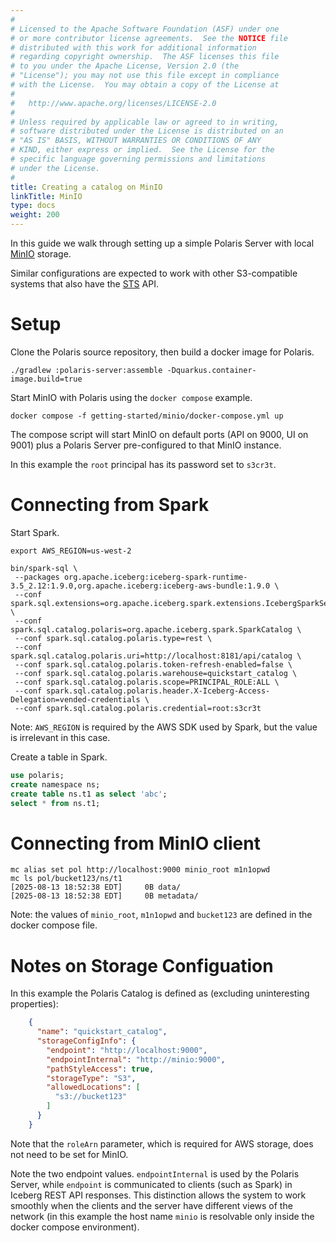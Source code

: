 ```yaml
---
#
# Licensed to the Apache Software Foundation (ASF) under one
# or more contributor license agreements.  See the NOTICE file
# distributed with this work for additional information
# regarding copyright ownership.  The ASF licenses this file
# to you under the Apache License, Version 2.0 (the
# "License"); you may not use this file except in compliance
# with the License.  You may obtain a copy of the License at
#
#   http://www.apache.org/licenses/LICENSE-2.0
#
# Unless required by applicable law or agreed to in writing,
# software distributed under the License is distributed on an
# "AS IS" BASIS, WITHOUT WARRANTIES OR CONDITIONS OF ANY
# KIND, either express or implied.  See the License for the
# specific language governing permissions and limitations
# under the License.
#
title: Creating a catalog on MinIO
linkTitle: MinIO
type: docs
weight: 200
---
```


In this guide we walk through setting up a simple Polaris Server with local [MinIO](https://www.min.io/) storage.

Similar configurations are expected to work with other S3-compatible systems that also have the
[STS](https://docs.aws.amazon.com/STS/latest/APIReference/welcome.html) API.

# Setup

Clone the Polaris source repository, then build a docker image for Polaris.

```shell
./gradlew :polaris-server:assemble -Dquarkus.container-image.build=true
```

Start MinIO with Polaris using the `docker compose` example.

```shell
docker compose -f getting-started/minio/docker-compose.yml up
```

The compose script will start MinIO on default ports (API on 9000, UI on 9001)
plus a Polaris Server pre-configured to that MinIO instance.

In this example the `root` principal has its password set to `s3cr3t`.

# Connecting from Spark

Start Spark.

```shell
export AWS_REGION=us-west-2

bin/spark-sql \
 --packages org.apache.iceberg:iceberg-spark-runtime-3.5_2.12:1.9.0,org.apache.iceberg:iceberg-aws-bundle:1.9.0 \
 --conf spark.sql.extensions=org.apache.iceberg.spark.extensions.IcebergSparkSessionExtensions \
 --conf spark.sql.catalog.polaris=org.apache.iceberg.spark.SparkCatalog \
 --conf spark.sql.catalog.polaris.type=rest \
 --conf spark.sql.catalog.polaris.uri=http://localhost:8181/api/catalog \
 --conf spark.sql.catalog.polaris.token-refresh-enabled=false \
 --conf spark.sql.catalog.polaris.warehouse=quickstart_catalog \
 --conf spark.sql.catalog.polaris.scope=PRINCIPAL_ROLE:ALL \
 --conf spark.sql.catalog.polaris.header.X-Iceberg-Access-Delegation=vended-credentials \
 --conf spark.sql.catalog.polaris.credential=root:s3cr3t
```

Note: `AWS_REGION` is required by the AWS SDK used by Spark, but the value is irrelevant in this case.

Create a table in Spark.

```sql
use polaris;
create namespace ns;
create table ns.t1 as select 'abc';
select * from ns.t1;
```

# Connecting from MinIO client

```shell
mc alias set pol http://localhost:9000 minio_root m1n1opwd
mc ls pol/bucket123/ns/t1
[2025-08-13 18:52:38 EDT]     0B data/
[2025-08-13 18:52:38 EDT]     0B metadata/
```

Note: the values of `minio_root`, `m1n1opwd` and `bucket123` are defined in the docker compose file.

# Notes on Storage Configuation

In this example the Polaris Catalog is defined as (excluding uninteresting properties):

```json
    {
      "name": "quickstart_catalog",
      "storageConfigInfo": {
        "endpoint": "http://localhost:9000",
        "endpointInternal": "http://minio:9000",
        "pathStyleAccess": true,
        "storageType": "S3",
        "allowedLocations": [
          "s3://bucket123"
        ]
      }
    }
```

Note that the `roleArn` parameter, which is required for AWS storage, does not need to be set for MinIO.

Note the two endpoint values. `endpointInternal` is used by the Polaris Server, while `endpoint` is communicated
to clients (such as Spark) in Iceberg REST API responses. This distinction allows the system to work smoothly
when the clients and the server have different views of the network (in this example the host name `minio` is
resolvable only inside the docker compose environment). 
